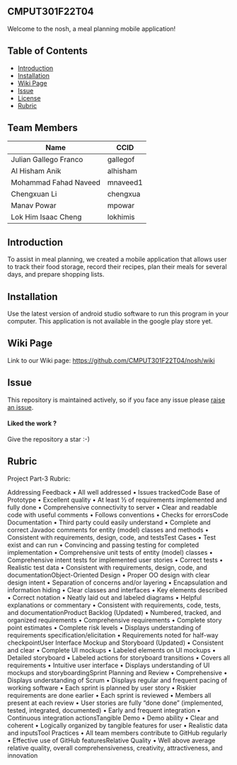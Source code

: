 ## CMPUT301F22T04
Welcome to the nosh, a meal planning mobile application!

## Table of Contents
- [Introduction](#introduction)
- [Installation](#installation)
- [Wiki Page](#wiki-page)
- [Issue](#issue)
- [License](#license)
- [Rubric](#rubric)

## Team Members
| Name  | CCID | 
| ------------- | ------------- |
| Julian Gallego Franco  | gallegof | 
| Al Hisham Anik | alhisham | 
| Mohammad Fahad Naveed  | mnaveed1  | 
| Chengxuan Li | chengxua | 
| Manav Powar | mpowar | 
| Lok Him Isaac Cheng | lokhimis | 

## Introduction
To assist in meal planning, we created a mobile application that allows user to track their food storage, record their recipes, plan their meals for several days, and prepare shopping lists.


## Installation
Use the latest version of android studio software to run this program in your computer. This application is not available in the google play store yet.

## Wiki Page
Link to our Wiki page: https://github.com/CMPUT301F22T04/nosh/wiki







## Issue
This repository is maintained actively, so if you face any issue please <a href="https://github.com/ankitwasankar/mftool-java/issues/new">raise an issue</a>.

<h4>Liked the work ?</h4>
Give the repository a star :-)



## Rubric

Project Part-3 Rubric:

Addressing Feedback
• All well addressed
• Issues trackedCode Base of Prototype
• Excellent quality
• At least ½ of requirements implemented and fully done
• Comprehensive connectivity to server
• Clear and readable code with useful comments
• Follows conventions
• Checks for errorsCode Documentation
• Third party could easily understand
• Complete and correct Javadoc comments for entity (model) classes and methods
• Consistent with requirements, design, code, and testsTest Cases
• Test exist and can run
• Convincing and passing testing for completed implementation
• Comprehensive unit tests of entity (model) classes
• Comprehensive intent tests for implemented user stories
• Correct tests
• Realistic test data
• Consistent with requirements, design, code, and documentationObject-Oriented Design
• Proper OO design with clear design intent
• Separation of concerns and/or layering
• Encapsulation and information hiding
• Clear classes and interfaces
• Key elements described
• Correct notation
• Neatly laid out and labeled diagrams
• Helpful explanations or commentary
• Consistent with requirements, code, tests, and documentationProduct Backlog (Updated)
• Numbered, tracked, and organized requirements
• Comprehensive requirements
• Complete story point estimates
• Complete risk levels
• Displays understanding of requirements specification/elicitation
• Requirements noted for half-way checkpointUser Interface Mockup and Storyboard (Updated)
• Consistent and clear
• Complete UI mockups
• Labeled elements on UI mockups
• Detailed storyboard
• Labeled actions for storyboard transitions
• Covers all requirements
• Intuitive user interface
• Displays understanding of UI mockups and storyboardingSprint Planning and Review
• Comprehensive
• Displays understanding of Scrum
• Displays regular and frequent pacing of working software
• Each sprint is planned by user story
• Riskier requirements are done earlier
• Each sprint is reviewed
• Members all present at each review
• User stories are fully “done done” (implemented, tested, integrated, documented)
• Early and frequent integration
• Continuous integration actionsTangible Demo
• Demo ability
• Clear and coherent
• Logically organized by tangible features for user
• Realistic data and inputsTool Practices
• All team members contribute to GitHub regularly
• Effective use of GitHub featuresRelative Quality
• Well above average relative quality, overall comprehensiveness, creativity, attractiveness, and innovation
